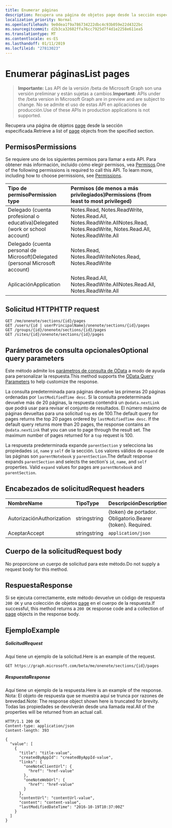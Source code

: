```yaml
---
title: Enumerar páginas
description: Recupera una página de objetos page desde la sección especificada.
localization_priority: Normal
ms.openlocfilehash: 9e0dea1f9a786734222dbc4c93b059e22d4322bc
ms.sourcegitcommit: d2b3ca32602ffa76cc7925d7f4d1e2258e611ea5
ms.translationtype: MT
ms.contentlocale: es-ES
ms.lasthandoff: 01/11/2019
ms.locfileid: "27813023"
---
```

# <a name="list-pages"></a><span data-ttu-id="0074e-103">Enumerar páginas</span><span class="sxs-lookup"><span data-stu-id="0074e-103">List pages</span></span>

> <span data-ttu-id="0074e-104">**Importante:** Las API de la versión /beta de Microsoft Graph son una versión preliminar y están sujetas a cambios.</span><span class="sxs-lookup"><span data-stu-id="0074e-104">**Important:** APIs under the /beta version in Microsoft Graph are in preview and are subject to change.</span></span> <span data-ttu-id="0074e-105">No se admite el uso de estas API en aplicaciones de producción.</span><span class="sxs-lookup"><span data-stu-id="0074e-105">Use of these APIs in production applications is not supported.</span></span>

<span data-ttu-id="0074e-106">Recupera una página de objetos [page](../resources/page.md) desde la sección especificada.</span><span class="sxs-lookup"><span data-stu-id="0074e-106">Retrieve a list of [page](../resources/page.md) objects from the specified section.</span></span>
## <a name="permissions"></a><span data-ttu-id="0074e-107">Permisos</span><span class="sxs-lookup"><span data-stu-id="0074e-107">Permissions</span></span>
<span data-ttu-id="0074e-p102">Se requiere uno de los siguientes permisos para llamar a esta API. Para obtener más información, incluido cómo elegir permisos, vea [Permisos](/graph/permissions-reference).</span><span class="sxs-lookup"><span data-stu-id="0074e-p102">One of the following permissions is required to call this API. To learn more, including how to choose permissions, see [Permissions](/graph/permissions-reference).</span></span>

|<span data-ttu-id="0074e-110">Tipo de permiso</span><span class="sxs-lookup"><span data-stu-id="0074e-110">Permission type</span></span>      | <span data-ttu-id="0074e-111">Permisos (de menos a más privilegiados)</span><span class="sxs-lookup"><span data-stu-id="0074e-111">Permissions (from least to most privileged)</span></span>              |
|:--------------------|:---------------------------------------------------------|
|<span data-ttu-id="0074e-112">Delegado (cuenta profesional o educativa)</span><span class="sxs-lookup"><span data-stu-id="0074e-112">Delegated (work or school account)</span></span> | <span data-ttu-id="0074e-113">Notes.Read, Notes.ReadWrite, Notes.Read.All, Notes.ReadWrite.All</span><span class="sxs-lookup"><span data-stu-id="0074e-113">Notes.Read, Notes.ReadWrite, Notes.Read.All, Notes.ReadWrite.All</span></span>    |
|<span data-ttu-id="0074e-114">Delegado (cuenta personal de Microsoft)</span><span class="sxs-lookup"><span data-stu-id="0074e-114">Delegated (personal Microsoft account)</span></span> | <span data-ttu-id="0074e-115">Notes.Read, Notes.ReadWrite</span><span class="sxs-lookup"><span data-stu-id="0074e-115">Notes.Read, Notes.ReadWrite</span></span>    |
|<span data-ttu-id="0074e-116">Aplicación</span><span class="sxs-lookup"><span data-stu-id="0074e-116">Application</span></span> | <span data-ttu-id="0074e-117">Notes.Read.All, Notes.ReadWrite.All</span><span class="sxs-lookup"><span data-stu-id="0074e-117">Notes.Read.All, Notes.ReadWrite.All</span></span> |

## <a name="http-request"></a><span data-ttu-id="0074e-118">Solicitud HTTP</span><span class="sxs-lookup"><span data-stu-id="0074e-118">HTTP request</span></span>
<!-- { "blockType": "ignored" } -->
```http
GET /me/onenote/sections/{id}/pages
GET /users/{id | userPrincipalName}/onenote/sections/{id}/pages
GET /groups/{id}/onenote/sections/{id}/pages
GET /sites/{id}/onenote/sections/{id}/pages
```
## <a name="optional-query-parameters"></a><span data-ttu-id="0074e-119">Parámetros de consulta opcionales</span><span class="sxs-lookup"><span data-stu-id="0074e-119">Optional query parameters</span></span>
<span data-ttu-id="0074e-120">Este método admite los [parámetros de consulta de OData](https://developer.microsoft.com/graph/docs/concepts/query_parameters) a modo de ayuda para personalizar la respuesta.</span><span class="sxs-lookup"><span data-stu-id="0074e-120">This method supports the [OData Query Parameters](https://developer.microsoft.com/graph/docs/concepts/query_parameters) to help customize the response.</span></span>

<span data-ttu-id="0074e-p103">La consulta predeterminada para páginas devuelve las primeras 20 páginas ordenadas por `lastModifiedTime desc`. Si la consulta predeterminada devuelve más de 20 páginas, la respuesta contendrá un `@odata.nextLink` que podrá usar para revisar el conjunto de resultados. El número máximo de páginas devueltas para una solicitud `top` es de 100.</span><span class="sxs-lookup"><span data-stu-id="0074e-p103">The default query for pages returns the top 20 pages ordered by `lastModifiedTime desc`. If the default query returns more than 20 pages, the response contains an `@odata.nextLink` that you can use to page through the result set. The maximum number of pages returned for a `top` request is 100.</span></span>

<span data-ttu-id="0074e-p104">La respuesta predeterminada expande `parentSection` y selecciona las propiedades `id`, `name` y `self` de la sección. Los valores válidos de `expand` de las páginas son `parentNotebook` y `parentSection`.</span><span class="sxs-lookup"><span data-stu-id="0074e-p104">The default response expands `parentSection` and selects the section's `id`, `name`, and `self` properties. Valid `expand` values for pages are `parentNotebook` and `parentSection`.</span></span>

## <a name="request-headers"></a><span data-ttu-id="0074e-126">Encabezados de solicitud</span><span class="sxs-lookup"><span data-stu-id="0074e-126">Request headers</span></span>
| <span data-ttu-id="0074e-127">Nombre</span><span class="sxs-lookup"><span data-stu-id="0074e-127">Name</span></span>       | <span data-ttu-id="0074e-128">Tipo</span><span class="sxs-lookup"><span data-stu-id="0074e-128">Type</span></span> | <span data-ttu-id="0074e-129">Descripción</span><span class="sxs-lookup"><span data-stu-id="0074e-129">Description</span></span>|
|:-----------|:------|:----------|
| <span data-ttu-id="0074e-130">Autorización</span><span class="sxs-lookup"><span data-stu-id="0074e-130">Authorization</span></span>  | <span data-ttu-id="0074e-131">string</span><span class="sxs-lookup"><span data-stu-id="0074e-131">string</span></span>  | <span data-ttu-id="0074e-p105">{token} de portador. Obligatorio.</span><span class="sxs-lookup"><span data-stu-id="0074e-p105">Bearer {token}. Required.</span></span> |
| <span data-ttu-id="0074e-134">Aceptar</span><span class="sxs-lookup"><span data-stu-id="0074e-134">Accept</span></span> | <span data-ttu-id="0074e-135">string</span><span class="sxs-lookup"><span data-stu-id="0074e-135">string</span></span> | `application/json` |

## <a name="request-body"></a><span data-ttu-id="0074e-136">Cuerpo de la solicitud</span><span class="sxs-lookup"><span data-stu-id="0074e-136">Request body</span></span>
<span data-ttu-id="0074e-137">No proporcione un cuerpo de solicitud para este método.</span><span class="sxs-lookup"><span data-stu-id="0074e-137">Do not supply a request body for this method.</span></span>

## <a name="response"></a><span data-ttu-id="0074e-138">Respuesta</span><span class="sxs-lookup"><span data-stu-id="0074e-138">Response</span></span>

<span data-ttu-id="0074e-139">Si se ejecuta correctamente, este método devuelve un código de respuesta `200 OK` y una colección de objetos [page](../resources/page.md) en el cuerpo de la respuesta.</span><span class="sxs-lookup"><span data-stu-id="0074e-139">If successful, this method returns a `200 OK` response code and a collection of [page](../resources/page.md) objects in the response body.</span></span>
## <a name="example"></a><span data-ttu-id="0074e-140">Ejemplo</span><span class="sxs-lookup"><span data-stu-id="0074e-140">Example</span></span>
##### <a name="request"></a><span data-ttu-id="0074e-141">Solicitud</span><span class="sxs-lookup"><span data-stu-id="0074e-141">Request</span></span>
<span data-ttu-id="0074e-142">Aquí tiene un ejemplo de la solicitud.</span><span class="sxs-lookup"><span data-stu-id="0074e-142">Here is an example of the request.</span></span>
<!-- { "blockType": "ignored" } -->
```http
GET https://graph.microsoft.com/beta/me/onenote/sections/{id}/pages
```
##### <a name="response"></a><span data-ttu-id="0074e-143">Respuesta</span><span class="sxs-lookup"><span data-stu-id="0074e-143">Response</span></span>
<span data-ttu-id="0074e-144">Aquí tiene un ejemplo de la respuesta.</span><span class="sxs-lookup"><span data-stu-id="0074e-144">Here is an example of the response.</span></span> <span data-ttu-id="0074e-145">Nota: El objeto de respuesta que se muestra aquí se trunca por razones de brevedad.</span><span class="sxs-lookup"><span data-stu-id="0074e-145">Note: The response object shown here is truncated for brevity.</span></span> <span data-ttu-id="0074e-146">Todas las propiedades se devolverán desde una llamada real.</span><span class="sxs-lookup"><span data-stu-id="0074e-146">All of the properties will be returned from an actual call.</span></span>
<!-- { "blockType": "ignored" } -->
```http
HTTP/1.1 200 OK
Content-type: application/json
Content-length: 393

{
  "value": [
    {
      "title": "title-value",
      "createdByAppId": "createdByAppId-value",
      "links": {
        "oneNoteClientUrl": {
          "href": "href-value"
        },
        "oneNoteWebUrl": {
          "href": "href-value"
        }
      },
      "contentUrl": "contentUrl-value",
      "content": "content-value",
      "lastModifiedDateTime": "2016-10-19T10:37:00Z"
    }
  ]
}
```

<!-- uuid: 8fcb5dbc-d5aa-4681-8e31-b001d5168d79
2015-10-25 14:57:30 UTC -->
<!-- {
  "type": "#page.annotation",
  "description": "List pages",
  "keywords": "",
  "section": "documentation",
  "tocPath": ""
}-->
